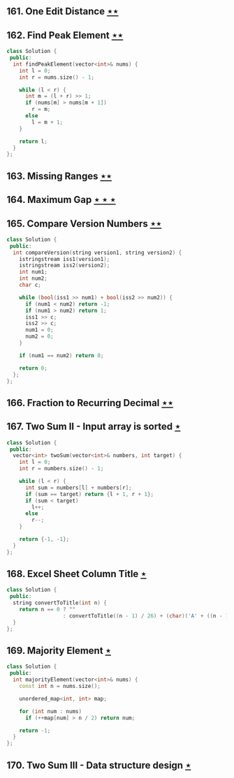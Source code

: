 ## 161. One Edit Distance [$\star\star$](https://leetcode.com/problems/one-edit-distance)

## 162. Find Peak Element [$\star\star$](https://leetcode.com/problems/find-peak-element)

```cpp
class Solution {
 public:
  int findPeakElement(vector<int>& nums) {
    int l = 0;
    int r = nums.size() - 1;

    while (l < r) {
      int m = (l + r) >> 1;
      if (nums[m] > nums[m + 1])
        r = m;
      else
        l = m + 1;
    }

    return l;
  }
};
```

## 163. Missing Ranges [$\star\star$](https://leetcode.com/problems/missing-ranges)

## 164. Maximum Gap [$\star\star\star$](https://leetcode.com/problems/maximum-gap)

## 165. Compare Version Numbers [$\star\star$](https://leetcode.com/problems/compare-version-numbers)

```cpp
class Solution {
 public:
  int compareVersion(string version1, string version2) {
    istringstream iss1(version1);
    istringstream iss2(version2);
    int num1;
    int num2;
    char c;

    while (bool(iss1 >> num1) + bool(iss2 >> num2)) {
      if (num1 < num2) return -1;
      if (num1 > num2) return 1;
      iss1 >> c;
      iss2 >> c;
      num1 = 0;
      num2 = 0;
    }

    if (num1 == num2) return 0;

    return 0;
  };
};
```

## 166. Fraction to Recurring Decimal [$\star\star$](https://leetcode.com/problems/fraction-to-recurring-decimal)

## 167. Two Sum II - Input array is sorted [$\star$](https://leetcode.com/problems/two-sum-ii-input-array-is-sorted)

```cpp
class Solution {
 public:
  vector<int> twoSum(vector<int>& numbers, int target) {
    int l = 0;
    int r = numbers.size() - 1;

    while (l < r) {
      int sum = numbers[l] + numbers[r];
      if (sum == target) return {l + 1, r + 1};
      if (sum < target)
        l++;
      else
        r--;
    }

    return {-1, -1};
  }
};
```

## 168. Excel Sheet Column Title [$\star$](https://leetcode.com/problems/excel-sheet-column-title)

```cpp
class Solution {
 public:
  string convertToTitle(int n) {
    return n == 0 ? ""
                  : convertToTitle((n - 1) / 26) + (char)('A' + ((n - 1) % 26));
  }
};
```

## 169. Majority Element [$\star$](https://leetcode.com/problems/majority-element)

```cpp
class Solution {
 public:
  int majorityElement(vector<int>& nums) {
    const int n = nums.size();

    unordered_map<int, int> map;

    for (int num : nums)
      if (++map[num] > n / 2) return num;

    return -1;
  }
};
```

## 170. Two Sum III - Data structure design [$\star$](https://leetcode.com/problems/two-sum-iii-data-structure-design)
